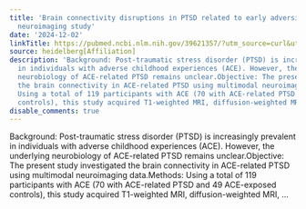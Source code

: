 ```yaml
---
title: 'Brain connectivity disruptions in PTSD related to early adversity: a multimodal
  neuroimaging study'
date: '2024-12-02'
linkTitle: https://pubmed.ncbi.nlm.nih.gov/39621357/?utm_source=curl&utm_medium=rss&utm_campaign=pubmed-2&utm_content=1FakS-2QOkCT8HsMOQP1bCRQ4YzyumYOmxmF0moLsQ3dFB1E9V&fc=20220326224207&ff=20241202180341&v=2.18.0.post9+e462414
source: heidelberg[Affiliation]
description: 'Background: Post-traumatic stress disorder (PTSD) is increasingly prevalent
  in individuals with adverse childhood experiences (ACE). However, the underlying
  neurobiology of ACE-related PTSD remains unclear.Objective: The present study investigated
  the brain connectivity in ACE-related PTSD using multimodal neuroimaging data.Methods:
  Using a total of 119 participants with ACE (70 with ACE-related PTSD and 49 ACE-exposed
  controls), this study acquired T1-weighted MRI, diffusion-weighted MRI, ...'
disable_comments: true
---
```

Background: Post-traumatic stress disorder (PTSD) is increasingly prevalent in individuals with adverse childhood experiences (ACE). However, the underlying neurobiology of ACE-related PTSD remains unclear.Objective: The present study investigated the brain connectivity in ACE-related PTSD using multimodal neuroimaging data.Methods: Using a total of 119 participants with ACE (70 with ACE-related PTSD and 49 ACE-exposed controls), this study acquired T1-weighted MRI, diffusion-weighted MRI, ...
